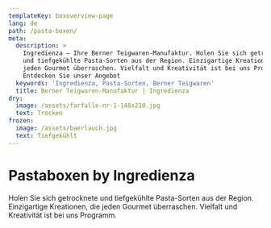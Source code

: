 ```yaml
---
templateKey: boxoverview-page
lang: de
path: /pasta-boxen/
meta:
  description: >
    Ingredienza – Ihre Berner Teigwaren-Manufaktur. Holen Sie sich getrocknete
    und tiefgekühlte Pasta-Sorten aus der Region. Einzigartige Kreationen, die
    jeden Gourmet überraschen. Vielfalt und Kreativität ist bei uns Programm ►
    Entdecken Sie unser Angebot
  keywords: 'Ingredienza, Pasta-Sorten, Berner Teigwaren'
  title: Berner Teigwaren-Manufaktur | Ingredienza
dry:
  image: /assets/farfalle-nr-1-148x210.jpg
  text: Trocken
frozen:
  image: /assets/baerlauch.jpg
  text: Tiefgekühlt
---
```

# Pastaboxen by Ingredienza

Holen Sie sich getrocknete und tiefgekühlte Pasta-Sorten aus der Region.
Einzigartige Kreationen, die jeden Gourmet überraschen. Vielfalt und Kreativität
ist bei uns Programm.
